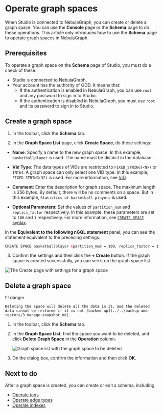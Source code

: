 # Operate graph spaces

When Studio is connected to NebulaGraph, you can create or delete a graph space. You can use the **Console** page or the **Schema** page to do these operations. This article only introduces how to use the **Schema** page to operate graph spaces in NebulaGraph.

## Prerequisites

To operate a graph space on the **Schema** page of Studio, you must do a check of these:

- Studio is connected to NebulaGraph.
- Your account has the authority of GOD. It means that:
  - If the authentication is enabled in NebulaGraph, you can use `root` and any password to sign in to Studio.
  - If the authentication is disabled in NebulaGraph, you must use `root` and its password to sign in to Studio.

## Create a graph space

1. In the toolbar, click the **Schema** tab.

2. In the **Graph Space List** page, click **Create Space**, do these settings:

  - **Name**: Specify a name to the new graph space. In this example, `basketballplayer` is used. The name must be distinct in the database.

  - **Vid Type**: The data types of VIDs are restricted to `FIXED_STRING(<N>)` or `INT64`. A graph space can only select one VID type. In this example, `FIXED_STRING(32)` is used. For more information, see [VID](../../1.introduction/3.vid.md).

  - **Comment**: Enter the description for graph space. The maximum length is 256 bytes. By default, there will be no comments on a space. But in this example, `Statistics of basketball players` is used.

  - **Optional Parameters**: Set the values of `partition_num` and `replica_factor` respectively. In this example, these parameters are set to `100` and `1` respectively. For more information, see [`CREATE SPACE` syntax](../../3.ngql-guide/9.space-statements/1.create-space.md "Click to go to the NebulaGraph website").

  In the **Equivalent to the following nGQL statement** panel, you can see the statement equivalent to the preceding settings.
   
  ```bash
  CREATE SPACE basketballplayer (partition_num = 100, replica_factor = 1, vid_type = FIXED_STRING(32)) COMMENT = "Statistics of basketball players"
  ```

3. Confirm the settings and then click the **+ Create** button. If the graph space is created successfully, you can see it on the graph space list.

![The Create page with settings for a graph space](https://docs-cdn.nebula-graph.com.cn/figures/st-ug-006-en.png)

## Delete a graph space

!!! danger

    Deleting the space will delete all the data in it, and the deleted data cannot be restored if it is not [backed up](../../backup-and-restore/3.manage-snapshot.md).

1. In the toolbar, click the **Schema** tab.

2. In the **Graph Space List**, find the space you want to be deleted, and click **Delete Graph Space** in the **Operation** column.

   ![Graph space list with the graph space to be deleted](https://docs-cdn.nebula-graph.com.cn/figures/st-ug-007-en.png)

3. On the dialog box, confirm the information and then click **OK**. 

## Next to do

After a graph space is created, you can create or edit a schema, including:

- [Operate tags](st-ug-crud-tag.md)
- [Operate edge types](st-ug-crud-edge-type.md)
- [Operate indexes](st-ug-crud-index.md)
